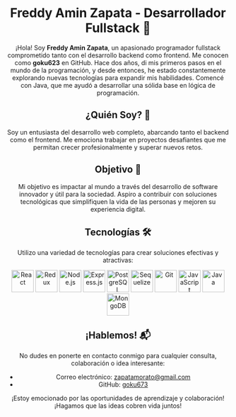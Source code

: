 <div align="center">

# Freddy Amin Zapata - Desarrollador Fullstack 🚀

¡Hola! Soy **Freddy Amin Zapata**, un apasionado programador fullstack comprometido tanto con el desarrollo backend como frontend. Me conocen como **goku623** en GitHub. Hace dos años, di mis primeros pasos en el mundo de la programación, y desde entonces, he estado constantemente explorando nuevas tecnologías para expandir mis habilidades. Comencé con Java, que me ayudó a desarrollar una sólida base en lógica de programación.

## ¿Quién Soy? 🤔

Soy un entusiasta del desarrollo web completo, abarcando tanto el backend como el frontend. Me emociona trabajar en proyectos desafiantes que me permitan crecer profesionalmente y superar nuevos retos.

## Objetivo 🎯

Mi objetivo es impactar al mundo a través del desarrollo de software innovador y útil para la sociedad. Aspiro a contribuir con soluciones tecnológicas que simplifiquen la vida de las personas y mejoren su experiencia digital.

## Tecnologías 🛠️

Utilizo una variedad de tecnologías para crear soluciones efectivas y atractivas:

<div align="center">
  <img src="https://cdn.jsdelivr.net/gh/devicons/devicon/icons/react/react-original.svg" alt="React" width="50" height="50"/>
  <img src="https://cdn.jsdelivr.net/gh/devicons/devicon/icons/redux/redux-original.svg" alt="Redux" width="50" height="50"/>
  <img src="https://cdn.jsdelivr.net/gh/devicons/devicon/icons/nodejs/nodejs-original.svg" alt="Node.js" width="50" height="50"/>
  <img src="https://cdn.jsdelivr.net/gh/devicons/devicon/icons/express/express-original.svg" alt="Express.js" width="50" height="50"/>
  <img src="https://cdn.jsdelivr.net/gh/devicons/devicon/icons/postgresql/postgresql-original.svg" alt="PostgreSQL" width="50" height="50"/>
  <img src="https://cdn.jsdelivr.net/gh/devicons/devicon/icons/sequelize/sequelize-original.svg" alt="Sequelize" width="50" height="50"/>
  <img src="https://cdn.jsdelivr.net/gh/devicons/devicon/icons/git/git-original.svg" alt="Git" width="50" height="50"/>
  <img src="https://cdn.jsdelivr.net/gh/devicons/devicon/icons/javascript/javascript-original.svg" alt="JavaScript" width="50" height="50"/>
  <img src="https://cdn.jsdelivr.net/gh/devicons/devicon/icons/java/java-original.svg" alt="Java" width="50" height="50"/>
  <img src="https://cdn.jsdelivr.net/gh/devicons/devicon/icons/mongodb/mongodb-original.svg" alt="MongoDB" width="50" height="50"/>

</div>

## ¡Hablemos! 📬

No dudes en ponerte en contacto conmigo para cualquier consulta, colaboración o idea interesante:

- Correo electrónico: zapatamorato@gmail.com
- GitHub: [goku673](https://github.com/goku673)

¡Estoy emocionado por las oportunidades de aprendizaje y colaboración! ¡Hagamos que las ideas cobren vida juntos!

</div>
